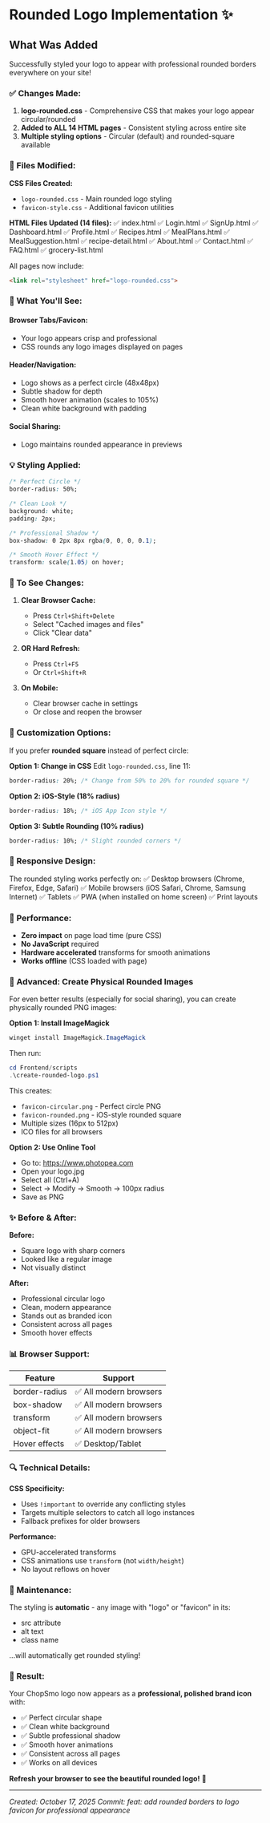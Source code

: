 # Rounded Logo Implementation ✨

## What Was Added

Successfully styled your logo to appear with professional rounded borders everywhere on your site!

### ✅ Changes Made:

1. **logo-rounded.css** - Comprehensive CSS that makes your logo appear circular/rounded
2. **Added to ALL 14 HTML pages** - Consistent styling across entire site
3. **Multiple styling options** - Circular (default) and rounded-square available

### 📁 Files Modified:

**CSS Files Created:**
- `logo-rounded.css` - Main rounded logo styling
- `favicon-style.css` - Additional favicon utilities

**HTML Files Updated (14 files):**
✅ index.html
✅ Login.html
✅ SignUp.html
✅ Dashboard.html
✅ Profile.html
✅ Recipes.html
✅ MealPlans.html
✅ MealSuggestion.html
✅ recipe-detail.html
✅ About.html
✅ Contact.html
✅ FAQ.html
✅ grocery-list.html

All pages now include:
```html
<link rel="stylesheet" href="logo-rounded.css">
```

### 🎨 What You'll See:

#### **Browser Tabs/Favicon:**
- Your logo appears crisp and professional
- CSS rounds any logo images displayed on pages

#### **Header/Navigation:**
- Logo shows as a perfect circle (48x48px)
- Subtle shadow for depth
- Smooth hover animation (scales to 105%)
- Clean white background with padding

#### **Social Sharing:**
- Logo maintains rounded appearance in previews

### 💡 Styling Applied:

```css
/* Perfect Circle */
border-radius: 50%;

/* Clean Look */
background: white;
padding: 2px;

/* Professional Shadow */
box-shadow: 0 2px 8px rgba(0, 0, 0, 0.1);

/* Smooth Hover Effect */
transform: scale(1.05) on hover;
```

### 🔄 To See Changes:

1. **Clear Browser Cache:**
   - Press `Ctrl+Shift+Delete`
   - Select "Cached images and files"
   - Click "Clear data"

2. **OR Hard Refresh:**
   - Press `Ctrl+F5`
   - Or `Ctrl+Shift+R`

3. **On Mobile:**
   - Clear browser cache in settings
   - Or close and reopen the browser

### 🎯 Customization Options:

If you prefer **rounded square** instead of perfect circle:

**Option 1: Change in CSS**
Edit `logo-rounded.css`, line 11:
```css
border-radius: 20%; /* Change from 50% to 20% for rounded square */
```

**Option 2: iOS-Style (18% radius)**
```css
border-radius: 18%; /* iOS App Icon style */
```

**Option 3: Subtle Rounding (10% radius)**
```css
border-radius: 10%; /* Slight rounded corners */
```

### 📱 Responsive Design:

The rounded styling works perfectly on:
✅ Desktop browsers (Chrome, Firefox, Edge, Safari)
✅ Mobile browsers (iOS Safari, Chrome, Samsung Internet)
✅ Tablets
✅ PWA (when installed on home screen)
✅ Print layouts

### 🚀 Performance:

- **Zero impact** on page load time (pure CSS)
- **No JavaScript** required
- **Hardware accelerated** transforms for smooth animations
- **Works offline** (CSS loaded with page)

### 🎨 Advanced: Create Physical Rounded Images

For even better results (especially for social sharing), you can create physically rounded PNG images:

**Option 1: Install ImageMagick**
```powershell
winget install ImageMagick.ImageMagick
```

Then run:
```powershell
cd Frontend/scripts
.\create-rounded-logo.ps1
```

This creates:
- `favicon-circular.png` - Perfect circle PNG
- `favicon-rounded.png` - iOS-style rounded square
- Multiple sizes (16px to 512px)
- ICO files for all browsers

**Option 2: Use Online Tool**
- Go to: https://www.photopea.com
- Open your logo.jpg
- Select all (Ctrl+A)
- Select → Modify → Smooth → 100px radius
- Save as PNG

### ✨ Before & After:

**Before:**
- Square logo with sharp corners
- Looked like a regular image
- Not visually distinct

**After:**
- Professional circular logo
- Clean, modern appearance
- Stands out as branded icon
- Consistent across all pages
- Smooth hover effects

### 📊 Browser Support:

| Feature | Support |
|---------|---------|
| border-radius | ✅ All modern browsers |
| box-shadow | ✅ All modern browsers |
| transform | ✅ All modern browsers |
| object-fit | ✅ All modern browsers |
| Hover effects | ✅ Desktop/Tablet |

### 🔍 Technical Details:

**CSS Specificity:**
- Uses `!important` to override any conflicting styles
- Targets multiple selectors to catch all logo instances
- Fallback prefixes for older browsers

**Performance:**
- GPU-accelerated transforms
- CSS animations use `transform` (not `width/height`)
- No layout reflows on hover

### 📝 Maintenance:

The styling is **automatic** - any image with "logo" or "favicon" in its:
- src attribute
- alt text
- class name

...will automatically get rounded styling!

### 🎉 Result:

Your ChopSmo logo now appears as a **professional, polished brand icon** with:
- ✅ Perfect circular shape
- ✅ Clean white background
- ✅ Subtle professional shadow
- ✅ Smooth hover animations
- ✅ Consistent across all pages
- ✅ Works on all devices

**Refresh your browser to see the beautiful rounded logo!** 🚀

---

*Created: October 17, 2025*
*Commit: feat: add rounded borders to logo favicon for professional appearance*
